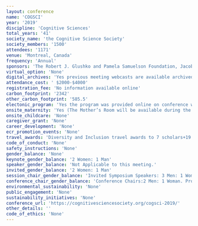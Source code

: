 ```yaml
---
layout: conference 
name: 'COGSCI'
year: '2019'
discipline: 'Cognitive Sciences'
total_years: '41'
society_name: 'the Cognitive Science Society'
society_members: '1500'
attendees: '1171'
venue: 'Montreal, Canada'
frequency: 'Annual'
sponsors: 'The Robert J. Glushko and Pamela Samuelson Foundation, Jacobs Foundation, Facebook Artificial Intelligence, DeepMind, Weinberg Institute For Cognitive Science/LSA/University of Michigan, Google, Oxford University Press, Springer Publishing, Through Technology Ltd.'
virtual_option: 'None'
digital_archives: 'Yes previous meeting webcasts are available archived (https://cognitivesciencesociety.org/past-conferences/)'
attendance_cost: ' $2000-$4000'
registration_fee: 'No information available online'
carbon_footprint: '2342'
other_carbon_footprint: '585.5'
electonic_program: 'Yes the program was provided online on conference website.'
onsite_maternity: 'Yes (The Mother’s Room will be available during the hours noted below.Wednesday, July 24     08:00 –16:00     Thursday, July 25. 07:30 –17:00. Friday, July 26. 08:00 –17:00  Saturday, July 27. 08:00 –17:00)'
onsite_childcare: 'None'
caregiver_grant: 'None'
career_development: 'None'
ecr_promotion_events: 'None'
travel_awards: 'Diversity and Inclusion travel awards to 7 scholars+19 student travel awards'
code_of_conduct: 'None'
safety_instructions: 'None'
gender_balance: 'None'
keynote_gender_balance: '2 Women: 1 Man'
speaker_gender_balance: 'Not Applicable to this meeting.'
invited_gender_balance: '2 Women: 1 Man'
session_chair_gender_balance: 'Invited Symposium Speakers: 3 Men: 1 Woman'
conference_chair_gender_balance: 'Conference Chairs:2 Men: 1 Woman. Program Committee:93 Men: 42 Women'
environmental_sustainability: 'None'
public_engagement: 'None'
sustainability_initiatives: 'None'
conference_url: 'https://cognitivesciencesociety.org/cogsci-2019/'
other_details: ''
code_of_ethics: 'None'
---
```

